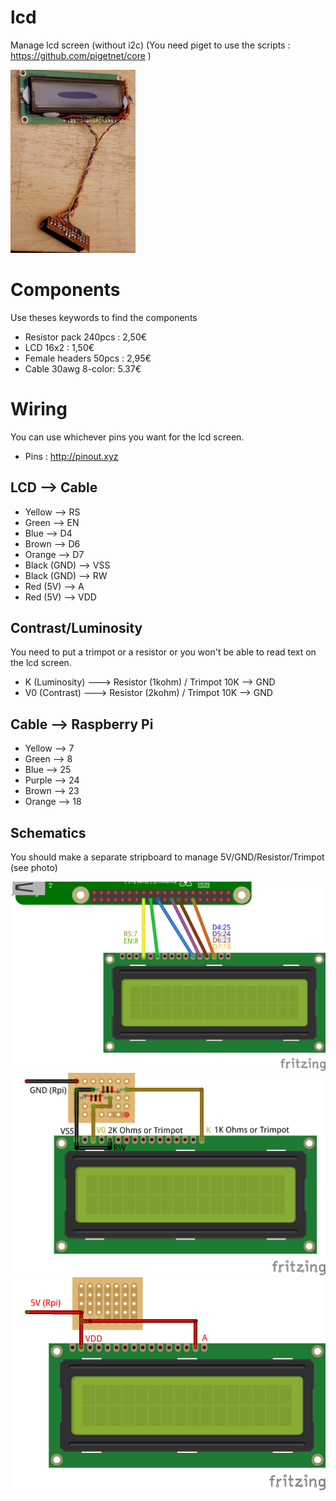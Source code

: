 # lcd
Manage lcd screen (without i2c)
(You need piget to use the scripts : https://github.com/pigetnet/core )

![Photo lcd](https://github.com/pigetnet/lcd/raw/master/doc/lcd_photo.JPG)

# Components
Use theses keywords to find the components
* Resistor pack 240pcs : 2,50€
* LCD 16x2 : 1,50€
* Female headers 50pcs : 2,95€
* Cable 30awg 8-color: 5.37€

# Wiring
You can use whichever pins you want for the lcd screen.
* Pins : http://pinout.xyz

## LCD --> Cable
* Yellow --> RS
* Green --> EN
* Blue --> D4
* Brown --> D6
* Orange --> D7
* Black (GND) --> VSS
* Black (GND) --> RW
* Red (5V) --> A
* Red (5V) --> VDD

## Contrast/Luminosity 
You need to put a trimpot or a resistor or you won't be able
to read text on the lcd screen.
* K  (Luminosity) ---> Resistor (1kohm) / Trimpot 10K --> GND
* V0 (Contrast) ---> Resistor (2kohm) / Trimpot 10K  --> GND

## Cable --> Raspberry Pi
* Yellow --> 7
* Green --> 8
* Blue --> 25
* Purple --> 24
* Brown --> 23
* Orange --> 18

## Schematics
You should make a separate stripboard to manage 5V/GND/Resistor/Trimpot (see photo)

![Gpio](https://github.com/pigetnet/lcd/raw/master/doc/lcd_wiring_gpio.png)
![Gnd](https://github.com/pigetnet/lcd/raw/master/doc/lcd_wiring_gnd.png)
![Vcc](https://github.com/pigetnet/lcd/raw/master/doc/lcd_wiring_vcc.png)
